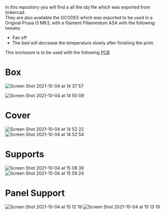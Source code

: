 In this repository you will find a all the obj file which was  exported from tinkercad.<br>
They are also available the GCODES which was exported to be used in a Original Prusa i3 MK3, with a filament Fillamentum ASA with the following tweaks: <br>
- Fan off
- The bed will decrease the temperature slowly after finishing the print.

This enclosure is to be used with the following [PCB](https://github.com/unparallel-innovation/WeatherStation-PCB)

# Box <br>
![Screen Shot 2021-10-04 at 14 37 57](https://user-images.githubusercontent.com/26066095/135861371-4b33798e-c13c-4b3e-a073-05eb0cf9e297.png)

![Screen Shot 2021-10-04 at 14 50 09](https://user-images.githubusercontent.com/26066095/135863256-3f0c2798-9674-4cac-936c-091c9646927c.png)

# Cover
![Screen Shot 2021-10-04 at 14 52 22](https://user-images.githubusercontent.com/26066095/135863587-1ac4f1ed-bb31-4e4b-985d-14917cd4e857.png)
![Screen Shot 2021-10-04 at 14 52 54](https://user-images.githubusercontent.com/26066095/135863695-c75a7d51-c73e-4864-b770-4e465dad76c8.png)

# Supports
![Screen Shot 2021-10-04 at 15 08 36](https://user-images.githubusercontent.com/26066095/135866191-9ff66586-4e1c-4d89-99c2-119e5bfd836a.png)
![Screen Shot 2021-10-04 at 15 09 24](https://user-images.githubusercontent.com/26066095/135866306-be8ee5a4-716f-44e3-a514-b978f83a1e04.png)

# Panel Support 
![Screen Shot 2021-10-04 at 15 12 19](https://user-images.githubusercontent.com/26066095/135866798-eaec5687-180b-4704-9a04-91e3fd433735.png)
![Screen Shot 2021-10-04 at 15 13 19](https://user-images.githubusercontent.com/26066095/135866984-91180aa9-8383-44cf-815e-2943200998aa.png)
